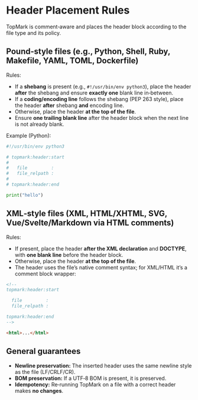 <!--
topmark:header:start

  project      : TopMark
  file         : header-placement.md
  file_relpath : docs/usage/header-placement.md
  license      : MIT
  copyright    : (c) 2025 Olivier Biot

topmark:header:end
-->

# Header Placement Rules

TopMark is comment‑aware and places the header block according to the file type and its policy.

## Pound‑style files (e.g., Python, Shell, Ruby, Makefile, YAML, TOML, Dockerfile)

Rules:

- If a **shebang** is present (e.g., `#!/usr/bin/env python3`), place the header **after** the
  shebang and ensure **exactly one** blank line in‑between.
- If a **coding/encoding line** follows the shebang (PEP 263 style), place the header **after**
  shebang **and** encoding line.
- Otherwise, place the header **at the top of the file**.
- Ensure **one trailing blank line** after the header block when the next line is not already blank.

Example (Python):

```py
#!/usr/bin/env python3

# topmark:header:start
#
#   file         :
#   file_relpath :
#
# topmark:header:end

print("hello")
```

## XML‑style files (XML, HTML/XHTML, SVG, Vue/Svelte/Markdown via HTML comments)

Rules:

- If present, place the header **after the XML declaration** and **DOCTYPE**, with **one blank
  line** before the header block.
- Otherwise, place the header **at the top of the file**.
- The header uses the file’s native comment syntax; for XML/HTML it’s a comment block wrapper:

```html
<!--
topmark:header:start

  file         :
  file_relpath :

topmark:header:end
-->

<html>...</html>
```

## General guarantees

- **Newline preservation:** The inserted header uses the same newline style as the file
  (LF/CRLF/CR).
- **BOM preservation:** If a UTF‑8 BOM is present, it is preserved.
- **Idempotency:** Re‑running TopMark on a file with a correct header makes **no changes**.
